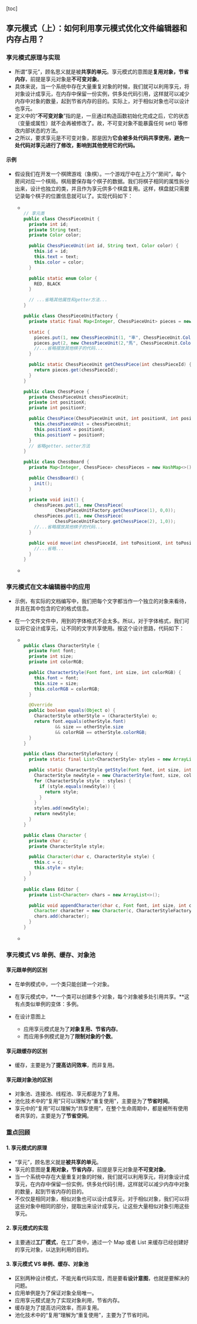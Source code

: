 [toc]

## 享元模式（上）：如何利用享元模式优化文件编辑器和内存占用？

### 享元模式原理与实现

-   所谓“享元”，顾名思义就是被**共享的单元**。享元模式的意图是**复用对象，节省内存**，前提是享元对象是**不可变对象**。
-   具体来说，当一个系统中存在大量重复对象的时候，我们就可以利用享元，将对象设计成享元，在内存中保留一份实例，供多处代码引用，这样就可以减少内存中对象的数量，起到节省内存的目的。实际上，对于相似对象也可以设计也享元。
-   定义中的“**不可变对象**”指的是，一旦通过构造函数初始化完成之后，它的状态（变量或属性）就不会再被修改了。故，不可变对象不能暴露任何 set() 等修改内部状态的方法。
-   之所以，要求享元是不可变对象，那是因为**它会被多处代码共享使用，避免一处代码对享元进行了修改，影响到其他使用它的代码。**

#### 示例

-   假设我们在开发一个棋牌游戏（象棋）。一个游戏厅中在上万个“房间”，每个房间对应一个棋局。棋局要保存每个棋子的数据。我们将棋子相同的属性拆分出来，设计也独立的类，并且作为享元供多个棋盘复用。这样，棋盘就只需要记录每个棋子的位置信息就可以了。实现代码如下：

    -   ```java
        
        // 享元类
        public class ChessPieceUnit {
          private int id;
          private String text;
          private Color color;
        
          public ChessPieceUnit(int id, String text, Color color) {
            this.id = id;
            this.text = text;
            this.color = color;
          }
        
          public static enum Color {
            RED, BLACK
          }
        
          // ...省略其他属性和getter方法...
        }
        
        public class ChessPieceUnitFactory {
          private static final Map<Integer, ChessPieceUnit> pieces = new HashMap<>();
        
          static {
            pieces.put(1, new ChessPieceUnit(1, "車", ChessPieceUnit.Color.BLACK));
            pieces.put(2, new ChessPieceUnit(2,"馬", ChessPieceUnit.Color.BLACK));
            //...省略摆放其他棋子的代码...
          }
        
          public static ChessPieceUnit getChessPiece(int chessPieceId) {
            return pieces.get(chessPieceId);
          }
        }
        
        public class ChessPiece {
          private ChessPieceUnit chessPieceUnit;
          private int positionX;
          private int positionY;
        
          public ChessPiece(ChessPieceUnit unit, int positionX, int positionY) {
            this.chessPieceUnit = chessPieceUnit;
            this.positionX = positionX;
            this.positionY = positionY;
          }
          // 省略getter、setter方法
        }
        
        public class ChessBoard {
          private Map<Integer, ChessPiece> chessPieces = new HashMap<>();
        
          public ChessBoard() {
            init();
          }
        
          private void init() {
            chessPieces.put(1, new ChessPiece(
                    ChessPieceUnitFactory.getChessPiece(1), 0,0));
            chessPieces.put(1, new ChessPiece(
                    ChessPieceUnitFactory.getChessPiece(2), 1,0));
            //...省略摆放其他棋子的代码...
          }
        
          public void move(int chessPieceId, int toPositionX, int toPositionY) {
            //...省略...
          }
        }
        ```

    -   

### 享元模式在文本编辑器中的应用

-   示例，有实际的文档编写中，我们把每个文字都当作一个独立的对象来看待，并且在其中包含的它的格式信息。

-   在一个文件文件中，用到的字体格式不会太多。所以，对于字体格式，我们可以将它设计成享元，让不同的文字共享使用。按这个设计思路，代码如下：

    -   ```java
        
        public class CharacterStyle {
          private Font font;
          private int size;
          private int colorRGB;
        
          public CharacterStyle(Font font, int size, int colorRGB) {
            this.font = font;
            this.size = size;
            this.colorRGB = colorRGB;
          }
        
          @Override
          public boolean equals(Object o) {
            CharacterStyle otherStyle = (CharacterStyle) o;
            return font.equals(otherStyle.font)
                    && size == otherStyle.size
                    && colorRGB == otherStyle.colorRGB;
          }
        }
        
        public class CharacterStyleFactory {
          private static final List<CharacterStyle> styles = new ArrayList<>();
        
          public static CharacterStyle getStyle(Font font, int size, int colorRGB) {
            CharacterStyle newStyle = new CharacterStyle(font, size, colorRGB);
            for (CharacterStyle style : styles) {
              if (style.equals(newStyle)) {
                return style;
              }
            }
            styles.add(newStyle);
            return newStyle;
          }
        }
        
        public class Character {
          private char c;
          private CharacterStyle style;
        
          public Character(char c, CharacterStyle style) {
            this.c = c;
            this.style = style;
          }
        }
        
        public class Editor {
          private List<Character> chars = new ArrayList<>();
        
          public void appendCharacter(char c, Font font, int size, int colorRGB) {
            Character character = new Character(c, CharacterStyleFactory.getStyle(font, size, colorRGB));
            chars.add(character);
          }
        }
        ```

    -   

### 享元模式 VS 单例、缓存、对象池

#### 享元跟单例的区别

-   在单例模式中，一个类只能创建一个对象。

-   在享元模式中，**一个类可以创建多个对象，每个对象被多处引用共享。**这有点类似单例的变体：多例。
-   在设计意图上
    -   应用享元模式是为了**对象复用、节省内存**。
    -   而应用多例模式是为了**限制对象的个数**。

#### 享元跟缓存的区别

-   缓存，主要是为了**提高访问效率**，而非复用。

#### 享元跟对象池的区别

-   对象池、连接池、线程池、享元都是为了复用。
-   池化技术中的“复用”只可以理解为“重复使用”，主要是为了**节省时间**。
-   享元中的“复用”可以理解为“共享使用”，在整个生命周期中，都是被所有使用者共享的，主要是为了**节省空间**。

### 重点回顾

#### 1. 享元模式的原理

-   “享元”，顾名思义就是**被共享的单元**。
-   享元的意图是**复用对象，节省内存**，前提是享元对象是**不可变对象**。
-   当一个系统中存在大量重复对象的时候，我们就可以利用享元，将对象设计成享元，在内存中保留一份实例，供多处代码引用，这样就可以减少内存中对象的数量，起到节省内存的目的。
-   不仅仅是相同对象，相似对象也可以设计成享元，对于相似对象，我们可以将这些对象中相同的部分，提取出来设计成享元，让这些大量相似对象引用这些享元。

#### 2. 享元模式的实现

-   主要通过**工厂模式**，在工厂类中，通过一个 Map 或者 List 来缓存已经创建好的享元对象，以达到利用的目的。

#### 3. 享元模式 VS 单例、缓存、对象池

-   区别两种设计模式，不能光看代码实现，而是要看**设计意图**，也就是要解决的问题。
-   应用单例是为了保证对象全局唯一。
-   应用享元模式是为了实现对象利用，节省内存。
-   缓存是为了提高访问效率，而非复用。
-   池化技术中的“复用”理解为“重复使用”，主要为了节省时间。